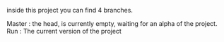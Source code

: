 inside this project you can find 4 branches.

Master : the head, is currently empty, waiting for an alpha of the project.
Run : The current version of the project
